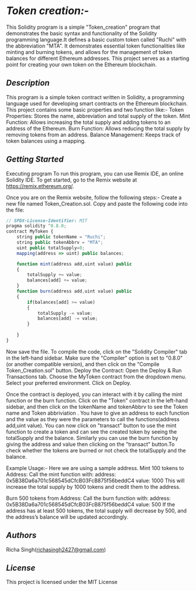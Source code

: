 # _Token creation:-_

This Solidity program is a simple "Token_creation" program that demonstrates the basic syntax and functionality of the Solidity programming language.It defines a basic custom token called "Ruchi" with the abbreviation "MTA". It demonstrates essential token functionalities like minting and burning tokens, and allows for the management of token balances for different Ethereum addresses. This project serves as a starting point for creating your own token on the Ethereum blockchain.

## _Description_
This program is a simple token contract written in Solidity, a programming language used for developing smart contracts on the Ethereum blockchain. This project contains some basic properties and two function like:-
Token Properties: Stores the name, abbreviation and total supply of the token.
Mint Function: Allows increasing the total supply and adding tokens to an address of the Ethereum.
Burn Function: Allows reducing the total supply by removing tokens from an address.
Balance Management: Keeps track of token balances using a mapping.

## _Getting Started_
Executing program
To run this program, you can use Remix IDE, an online Solidity IDE. To get started, go to the Remix website at https://remix.ethereum.org/.

Once you are on the Remix website, follow the following steps:-
Create a new file named Token_Creation.sol.
Copy and paste the following code into the file:
```javascript
// SPDX-License-Identifier: MIT
pragma solidity ^0.8.0;
contract MyToken {
    string public tokenName = "Ruchi";
    string public tokenAbbrv = "MTA";
    uint public totalSupply=0;
    mapping(address => uint) public balances;

    function mint(address add,uint value) public 
    {
        totalSupply += value;
        balances[add] += value;
    }
    function burn(address add,uint value) public 
    {
        if(balances[add] >= value)
        {
            totalSupply -= value;
            balances[add] -= value; 
        }
        
    }
}
```
Now save the file.
To compile the code, click on the "Solidity Compiler" tab in the left-hand sidebar. 
Make sure the "Compiler" option is set to "0.8.0" (or another compatible version), and then click on the "Compile Token_Creation.sol" button.
Deploy the Contract:
Open the Deploy & Run Transactions tab.
Choose the MyToken contract from the dropdown menu.
Select your preferred environment.
Click on Deploy.

Once the contract is deployed, you can interact with it by calling the mint function or the burn function. Click on the "Token" contract in the left-hand sidebar, and then click on the tokenName and tokenAbbrv to see the Token name and Token abbriviation .
You have to give an address to each function and the value as they were the parameters to call the functions(address add,uint value).
You can now click on "transact" button to use the mint function to create a token and can see the created token by seeing the totalSupply and the balance.
Similarly you can use the burn function by giving the address and value then clicking on the "transact" button.To check whether the tokens are burned or not check the totalSupply and the balance.

Example Usage:-
Here we are using a sample address.
Mint 100 tokens to Address:
Call the mint function with:
address: 0x5B38Da6a701c568545dCfcB03FcB875f56beddC4
value: 1000
This will increase the total supply by 1000 tokens and credit them to the address.

Burn 500 tokens from Address:
Call the burn function with:
address: 0x5B38Da6a701c568545dCfcB03FcB875f56beddC4
value: 500
If the address has at least 500 tokens, the total supply will decrease by 500, and the address’s balance will be updated accordingly.

## _Authors_
Richa Singh(richasingh2427@gmail.com)

## _License_
This project is licensed under the MIT License
